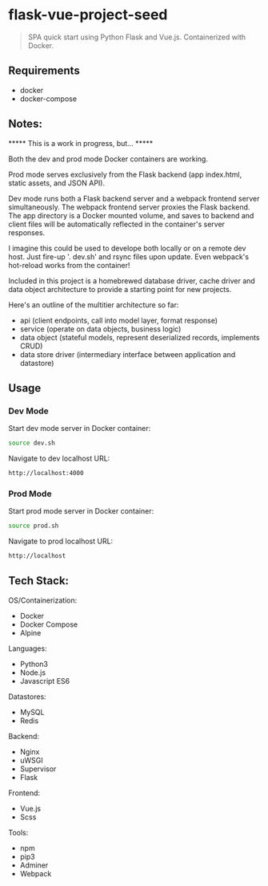 

# flask-vue-project-seed

> SPA quick start using Python Flask and Vue.js. Containerized with Docker.


## Requirements

- docker
- docker-compose


## Notes:

***** This is a work in progress, but... *****

Both the dev and prod mode Docker containers are working.

Prod mode serves exclusively from the Flask backend (app index.html, static
assets, and JSON API).

Dev mode runs both a Flask backend server and a webpack frontend server
simultaneously. The webpack frontend server proxies the Flask backend. The app
directory is a Docker mounted volume, and saves to backend and client files will
be automatically reflected in the container's server responses.

I imagine this could be used to develope both locally or on a remote dev host.
Just fire-up '. dev.sh' and rsync files upon update. Even webpack's hot-reload
works from the container!

Included in this project is a homebrewed database driver, cache driver and data
object architecture to provide a starting point for new projects.

Here's an outline of the multitier architecture so far:
- api (client endpoints, call into model layer, format response)
- service (operate on data objects, business logic)
- data object (stateful models, represent deserialized records, implements CRUD)
- data store driver (intermediary interface between application and datastore)


## Usage

### Dev Mode

Start dev mode server in Docker container:
```sh
source dev.sh
```

Navigate to dev localhost URL:
```sh
http://localhost:4000
```

### Prod Mode

Start prod mode server in Docker container:
```sh
source prod.sh
```

Navigate to prod localhost URL:
```sh
http://localhost
```


## Tech Stack:

OS/Containerization:
- Docker
- Docker Compose
- Alpine

Languages:
- Python3
- Node.js
- Javascript ES6

Datastores:
- MySQL
- Redis

Backend:
- Nginx
- uWSGI
- Supervisor
- Flask

Frontend:
- Vue.js
- Scss

Tools:
- npm
- pip3
- Adminer
- Webpack

